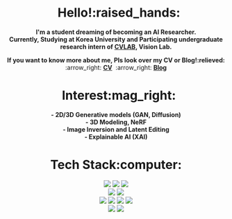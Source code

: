 <div align="center"><h1>&nbsp;&nbsp;Hello!:raised_hands:</h1>
  <p><strong> I'm a student dreaming of becoming an AI Researcher.<br>
  Currently, Studying at Korea University and Participating undergraduate research intern of <a href="https://cvlab.korea.ac.kr/">CVLAB</a>, Vision Lab.   </strong></p>
  <div align="center">
    <strong>If you want to know more about me, Pls look over my CV or Blog!:relieved:</strong> 
    <div align="center">
    :arrow_right: <a href="https://github.com/ChoiDae1/ChoiDae1/files/10047171/CV.pdf"><b>CV</b></a>&nbsp;
    :arrow_right: <a href="https://science886.tistory.com/"><b>Blog</b></a>
    </div>

</div>



<div align='center'>
<h1>&nbsp;&nbsp;Interest:mag_right:</h1>
<p>
<b>
-&nbsp;2D/3D Generative models (GAN, Diffusion)<br>
-&nbsp;3D Modeling, NeRF<br>
-&nbsp;Image Inversion and Latent Editing<br>
-&nbsp;Explainable AI (XAI)
</b>
</p>
</div>


<div align="center"><h1>Tech Stack:computer:</h1>
<img src="https://img.shields.io/badge/python-3776AB?style=flat-square&logo=Python&logoColor=white"/> <img src="https://img.shields.io/badge/c++-%2300599C.svg?style=flat-square&logo=c%2B%2B&logoColor=white"> <img src="https://img.shields.io/badge/R-276DC3?style=flat-square&logo=R&logoColor=white"/>
<br>
<img src="https://img.shields.io/badge/PyTorch-EE4C2C?style=flat-square&logo=PyTorch&logoColor=black"/>
<img src="https://img.shields.io/badge/TensorFlow-FF6F00?style=flat-square&logo=TensorFlow&logoColor=black"/>
<br>
<img src="https://img.shields.io/badge/html-E34F26?style=flat-square&logo=html5&logoColor=white">
<img src="https://img.shields.io/badge/css-1572B6?style=flat-square&logo=css3&logoColor=white">
<img src="https://img.shields.io/badge/javascript-F7DF1E?style=flat-square&logo=javascript&logoColor=black">
<img src="https://img.shields.io/badge/react-61DAFB?style=flat-square&logo=react&logoColor=black">
<br>
<img src="https://img.shields.io/badge/mysql-4479A1?style=flat-square&logo=mysql&logoColor=white">
<img src="https://img.shields.io/badge/Docker-2496ED?style=flat-square&logo=Docker&logoColor=black">
</div>



